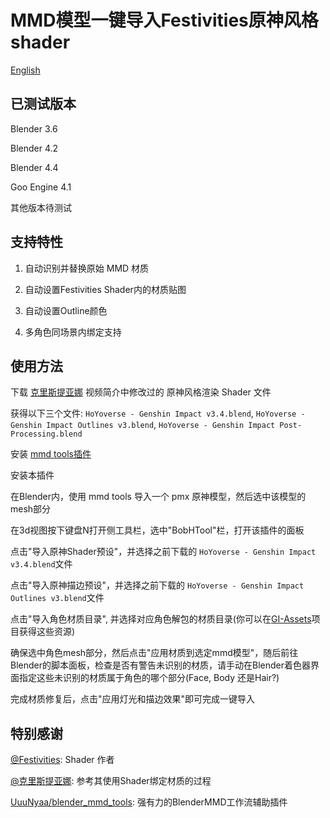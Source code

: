 # MMD模型一键导入Festivities原神风格shader

[English](./README_en.md)

## 已测试版本

Blender 3.6

Blender 4.2

Blender 4.4

Goo Engine 4.1

其他版本待测试

## 支持特性

1. 自动识别并替换原始 MMD 材质

2. 自动设置Festivities Shader内的材质贴图

3. 自动设置Outline颜色

4. 多角色同场景内绑定支持

## 使用方法

下载 [克里斯提亚娜](https://www.bilibili.com/video/BV1wradeKEvN/) 视频简介中修改过的 原神风格渲染 Shader 文件

获得以下三个文件: `HoYoverse - Genshin Impact v3.4.blend`, `HoYoverse - Genshin Impact Outlines v3.blend`, `HoYoverse - Genshin Impact Post-Processing.blend`

安装 [mmd tools插件](https://github.com/UuuNyaa/blender_mmd_tools)

安装本插件

在Blender内，使用 mmd tools 导入一个 pmx 原神模型，然后选中该模型的mesh部分

在3d视图按下键盘N打开侧工具栏，选中"BobHTool"栏，打开该插件的面板

点击"导入原神Shader预设"，并选择之前下载的 `HoYoverse - Genshin Impact v3.4.blend`文件

点击"导入原神描边预设"，并选择之前下载的 `HoYoverse - Genshin Impact Outlines v3.blend`文件

点击"导入角色材质目录", 并选择对应角色解包的材质目录(你可以在[GI-Assets](https://github.com/zeroruka/GI-Assets)项目获得这些资源)

确保选中角色mesh部分，然后点击"应用材质到选定mmd模型"，随后前往Blender的脚本面板，检查是否有警告未识别的材质，请手动在Blender着色器界面指定这些未识别的材质属于角色的哪个部分(Face, Body 还是Hair?)

完成材质修复后，点击"应用灯光和描边效果"即可完成一键导入

## 特别感谢

[@Festivities](https://github.com/festivities): Shader 作者

[@克里斯提亚娜](https://space.bilibili.com/322607631): 参考其使用Shader绑定材质的过程

[UuuNyaa/blender_mmd_tools](https://github.com/UuuNyaa/blender_mmd_tools): 强有力的BlenderMMD工作流辅助插件
